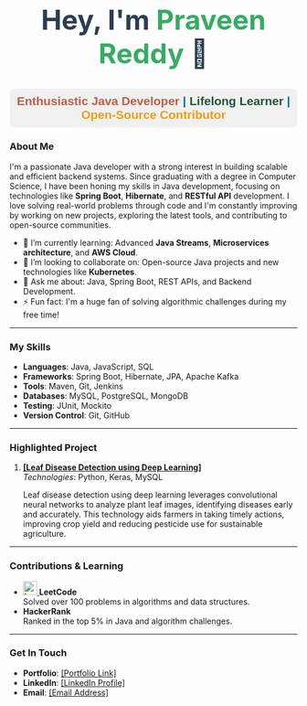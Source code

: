 <!DOCTYPE html>
<html lang="en">
<head>
    <meta charset="UTF-8">
    <meta name="viewport" content="width=device-width, initial-scale=1.0">
    <title>GitHub Profile README</title>
    <!-- Font Awesome and Devicon stylesheets -->
    <link rel="stylesheet" href="https://cdnjs.cloudflare.com/ajax/libs/font-awesome/6.0.0-beta3/css/all.min.css">
    <link rel="stylesheet" href="https://cdn.jsdelivr.net/gh/devicons/devicon@v2.14.0/devicon.min.css">
</head>
<body>
    <h1 style="color: #2C3E50; font-size: 48px; text-align: center; font-weight: bold;">
        Hey, I'm <span style="color: #35ac63;">Praveen Reddy</span> 👋
    </h1>
    <h2 style="color: #007396; background-color: #f0f0f0; padding: 10px; border-radius: 8px; text-align: center; font-weight: bold; font-family: Arial, sans-serif;">
        <span style="color: #c75c44;">Enthusiastic Java Developer</span> | 
        <span style="color: #215737;">Lifelong Learner</span> | 
        <span style="color: #F39C12;">Open-Source Contributor</span>
    </h2>
    <h3>About Me</h3>
    <p>
        I'm a passionate Java developer with a strong interest in building scalable and 
        efficient backend systems. Since graduating with a degree in Computer Science, 
        I have been honing my skills in Java development, focusing on technologies like 
        <strong>Spring Boot</strong>, <strong>Hibernate</strong>, and <strong>RESTful API</strong> development. I love solving real-world problems through code and I'm
        constantly improving by working on new projects, exploring the latest tools, and 
        contributing to open-source communities.
    </p>
    <ul>
        <li>🌱 I’m currently learning: Advanced <strong>Java Streams</strong>, <strong>Microservices architecture</strong>, and <strong>AWS Cloud</strong>.</li>
        <li>👯 I’m looking to collaborate on: Open-source Java projects and new technologies like <strong>Kubernetes</strong>.</li>
        <li>💬 Ask me about: Java, Spring Boot, REST APIs, and Backend Development.</li>
        <li>⚡ Fun fact: I'm a huge fan of solving algorithmic challenges during my free time!</li>
    </ul>
    <hr>
    <h3>My Skills</h3>
    <ul>
        <li><strong><i class="fas fa-code" style="color:#5A9; font-size: 18px;"></i> Languages</strong>:   
            <i class="devicon-java-plain" style="color:#007396; font-size: 24px;"></i> Java, 
            <i class="devicon-javascript-plain" style="color:#F0DB4F; font-size: 24px;"></i> JavaScript, 
            <i class="devicon-sqlite-plain" style="color:#003B57; font-size: 24px;"></i> SQL
        </li>
        <li><strong><i class="fas fa-cubes" style="color:#FF5733; font-size: 18px;"></i> Frameworks</strong>:   
            <i class="devicon-spring-plain" style="color:#6DB33F; font-size: 24px;"></i> Spring Boot, 
            <i class="fas fa-database" style="color:#E74C3C; font-size: 24px;"></i> Hibernate, 
            <i class="fas fa-project-diagram" style="color:#27AE60; font-size: 24px;"></i> JPA, 
            <i class="devicon-apachekafka-original" style="color:#231F20; font-size: 24px;"></i> Apache Kafka
        </li>
        <li><strong><i class="fas fa-tools" style="color:#F39C12; font-size: 18px;"></i> Tools</strong>:   
            <i class="devicon-apache-plain" style="color:#D22128; font-size: 24px;"></i> Maven, 
            <i class="devicon-git-plain" style="color:#F05032; font-size: 24px;"></i> Git, 
            <i class="devicon-jenkins-line" style="color:#D24939; font-size: 24px;"></i> Jenkins
        </li>
        <li><strong><i class="fas fa-database" style="color:#2980B9; font-size: 18px;"></i> Databases</strong>: 
            <i class="devicon-mysql-plain" style="color:#4479A1; font-size: 24px;"></i> MySQL, 
            <i class="devicon-postgresql-plain" style="color:#336791; font-size: 24px;"></i> PostgreSQL, 
            <i class="devicon-mongodb-plain" style="color:#4DB33D; font-size: 24px;"></i> MongoDB
        </li>
        <li><strong><i class="fas fa-vial" style="color:#9B59B6; font-size: 18px;"></i> Testing</strong>: 
            <i class="devicon-java-plain" style="color:#007396; font-size: 24px;"></i> JUnit, 
            <i class="fas fa-check-circle" style="color:#27AE60; font-size: 24px;"></i> Mockito
        </li>
        <li><strong><i class="fas fa-code-branch" style="color:#E67E22; font-size: 18px;"></i> Version Control</strong>: 
            <i class="devicon-git-plain" style="color:#F05032; font-size: 24px;"></i> Git, 
            <i class="devicon-github-original" style="color:#333; font-size: 24px;"></i> GitHub
        </li>
    </ul>
    <hr>
    <h3>Highlighted Project</h3>
    <ol>
        <li>
            <strong><a href="https://github.com/praveenkumarreddy18/leaf-disease-detection">[Leaf Disease Detection using Deep Learning]</a></strong><br>
            <em>Technologies</em>: Python, Keras, MySQL<br>
            <p>Leaf disease detection using deep learning leverages convolutional 
            neural networks to analyze plant leaf images, identifying diseases early and 
            accurately. This technology aids farmers in taking timely actions, 
            improving crop yield and reducing pesticide use for sustainable agriculture.</p>
        </li>
    </ol>
    <hr>
    <h3>Contributions & Learning</h3>
    <ul>
        <li>
            <a href="your_leetcode_profile_link" target="_blank">
                <img src="https://upload.wikimedia.org/wikipedia/commons/1/19/LeetCode_logo_black.png" alt="LeetCode" style="width:24px; height:24px;">
            </a>
            <strong>LeetCode</strong><br>
            Solved over 100 problems in algorithms and data structures.
        </li>
        <li>
            <a href="https://www.hackerrank.com/profile/guddampraveen" target="_blank">
                <i class="fab fa-hackerrank" style="font-size:24px;"></i>
            </a>
            <strong>HackerRank</strong><br>
            Ranked in the top 5% in Java and algorithm challenges.
        </li>
    </ul>
    <hr>
    <h3>Get In Touch</h3>
    <ul>
        <li><strong>Portfolio</strong>: 
            <a href="https://leetcode.com/u/praveenreddy18/" target="_blank">
                <i class="fas fa-link"></i> [Portfolio Link]
            </a>
        </li>
        <li><strong>LinkedIn</strong>: 
            <a href="https://www.linkedin.com/in/praveenreddy4/" target="_blank">
                <i class="fab fa-linkedin"></i> [LinkedIn Profile]
            </a>
        </li>
        <li><strong>Email</strong>: 
            <a href="mailto:guddampraveen@gmail.com">
                <i class="fas fa-envelope"></i> [Email Address]
            </a>
        </li>
    </ul>
</body>
</html>

